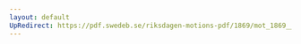 ```yaml
---
layout: default
UpRedirect: https://pdf.swedeb.se/riksdagen-motions-pdf/1869/mot_1869__ak__00178.pdf
---
```

